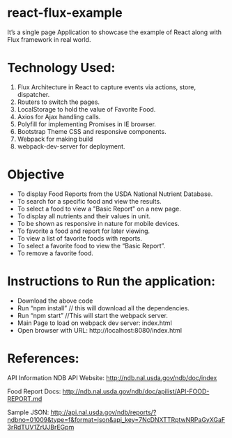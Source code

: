 # react-flux-example
It’s a single page Application to showcase the example of React along with Flux framework in real world.
 

# Technology Used:
1.	Flux Architecture in React to capture events via actions, store, dispatcher.
2.	Routers to switch the pages.
3.	LocalStorage to hold the value of Favorite Food.
4.	Axios for Ajax handling calls.
5.	Polyfill for implementing Promises in IE browser.
6.	Bootstrap Theme CSS and responsive components.
7.	Webpack for making build 
8.	webpack-dev-server for deployment.


# Objective

-	To display Food Reports from the USDA National Nutrient Database.
-	To search for a specific food and view the results.
-	To select a food to view a "Basic Report" on a new page.
-	To display all nutrients and their values in unit.
-	To be shown as responsive in nature for mobile devices.
-	To favorite a food and report for later viewing.
-	To view a list of favorite foods with reports.
-	To select a favorite food to view the “Basic Report”.
-	To remove a favorite food.


# Instructions to Run the application:

-	Download the above code
-	Run “npm install” // this will download all the dependencies.
-	Run “npm start” //This will start the webpack server.
-	Main Page to load on webpack dev server: index.html
-	Open browser with URL:  http://localhost:8080/index.html


# References:

API Information NDB API Website: http://ndb.nal.usda.gov/ndb/doc/index

Food Report Docs: http://ndb.nal.usda.gov/ndb/doc/apilist/API-FOOD-REPORT.md

Sample JSON: http://api.nal.usda.gov/ndb/reports/?ndbno=01009&type=f&format=json&api_key=7NcDNXTTRptwNRPaGyXGaF3rRdTUV1ZrUJBrEGpm


